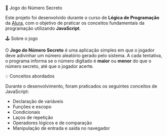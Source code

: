 🎯 Jogo do Número Secreto

Este projeto foi desenvolvido durante o curso de **Lógica de Programação** da [Alura](https://www.alura.com.br/), com o objetivo de praticar os conceitos fundamentais da programação utilizando **JavaScript**.

🕹️ Sobre o jogo

O **Jogo do Número Secreto** é uma aplicação simples em que o jogador deve adivinhar um número aleatório gerado pelo sistema. A cada tentativa, o programa informa se o número digitado é **maior** ou **menor** do que o número secreto, até que o jogador acerte.

💡 Conceitos abordados

Durante o desenvolvimento, foram praticados os seguintes conceitos de JavaScript:

- Declaração de variáveis
- Funções e escopo
- Condicionais 
- Laços de repetição 
- Operadores lógicos e de comparação
- Manipulação de entrada e saída no navegador 
